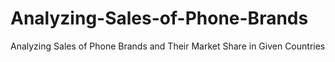 # Analyzing-Sales-of-Phone-Brands
Analyzing Sales of Phone Brands and Their Market Share in Given Countries
